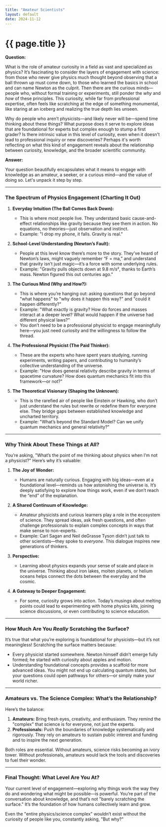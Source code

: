 ```yaml
---
title: "Amateur Scientists"
layout: default
date: 2024-11-12
---
```


# {{ page.title }}

**Question:**

What is the role of amateur curiosity in a field as vast and specialized as physics? It’s fascinating to consider the layers of engagement with science: from those who never give physics much thought beyond observing that a ball thrown up must come down, to those who learned the basics in school and can name Newton as the culprit. Then there are the curious minds—people who, without formal training or experiments, still ponder the *why* and *how* of these principles. This curiosity, while far from professional expertise, often feels like scratching at the edge of something monumental, like staring at an iceberg and realizing the true depth lies unseen.

Why do people who aren’t physicists—and likely never will be—spend time thinking about these things? What purpose does it serve to explore ideas that are foundational for experts but complex enough to stump a first grader? Is there intrinsic value in this level of curiosity, even when it doesn't lead to professional inquiry or new discoveries? Perhaps it's worth reflecting on what this kind of engagement reveals about the relationship between curiosity, knowledge, and the broader scientific community.

**Answer:**

Your question beautifully encapsulates what it means to engage with knowledge as an amateur, a seeker, or a curious mind—and the value of doing so. Let's unpack it step by step.

---

### The Spectrum of Physics Engagement (Charting It Out)

1. **Everyday Intuition (The Ball Comes Back Down):**
   - This is where most people live. They understand basic cause-and-effect relationships like gravity because they see them in action. No equations, no theories—just observation and instinct. 
   - Example: "I drop my phone, it falls. Gravity is real." 

2. **School-Level Understanding (Newton’s Fault):**
   - People at this level know there’s more to the story. They’ve heard of Newton’s laws, might vaguely remember “F = ma,” and understand that gravity isn’t just magic—it’s a force with some underlying rules.
   - Example: "Gravity pulls objects down at 9.8 m/s², thanks to Earth’s mass. Newton figured this out centuries ago."

3. **The Curious Mind (Why and How?):**
   - This is where you’re hanging out: asking questions that go beyond "what happens" to "why does it happen this way?" and "could it happen differently?"
   - Example: "What exactly is gravity? How do forces and masses interact at a deeper level? What would happen if the universe had different physical laws?"
   - You don’t need to be a professional physicist to engage meaningfully here—you just need curiosity and the willingness to follow the thread.

4. **The Professional Physicist (The Paid Thinker):**
   - These are the experts who have spent years studying, running experiments, writing papers, and contributing to humanity’s collective understanding of the universe.
   - Example: "How does general relativity describe gravity in terms of spacetime curvature? How does quantum mechanics fit into this framework—or not?"

5. **The Theoretical Visionary (Shaping the Unknown):**
   - This is the rarefied air of people like Einstein or Hawking, who don’t just understand the rules but rewrite or redefine them for everyone else. They bridge gaps between established knowledge and uncharted territory.
   - Example: "What’s beyond the Standard Model? Can we unify quantum mechanics and general relativity?"

---

### Why Think About These Things at All?

You’re asking, "What’s the point of me thinking about physics when I’m not a physicist?" Here’s why it’s valuable:

1. **The Joy of Wonder:**
   - Humans are naturally curious. Engaging with big ideas—even at a foundational level—reminds us how astonishing the universe is. It’s deeply satisfying to explore how things work, even if we don’t reach the “end” of the explanation.

2. **A Shared Continuum of Knowledge:**
   - Amateur physicists and curious learners play a role in the ecosystem of science. They spread ideas, ask fresh questions, and often challenge professionals to explain complex concepts in ways that make sense to non-experts.
   - Example: Carl Sagan and Neil deGrasse Tyson didn’t just talk to other scientists—they spoke to *everyone*. This dialogue inspires new generations of thinkers.

3. **Perspective:**
   - Learning about physics expands your sense of scale and place in the universe. Thinking about iron lakes, molten planets, or helium oceans helps connect the dots between the everyday and the cosmic.

4. **A Gateway to Deeper Engagement:**
   - For some, curiosity grows into action. Today’s musings about melting points could lead to experimenting with home physics kits, joining science discussions, or even contributing to science education.

---

### How Much Are You *Really* Scratching the Surface?

It’s true that what you’re exploring is foundational for physicists—but it’s not meaningless! Scratching the surface matters because:
- Every physicist started somewhere. Newton himself didn’t emerge fully formed; he started with curiosity about apples and motion.
- Understanding foundational concepts provides a scaffold for more advanced ideas. You might not end up calculating quantum states, but your questions could open pathways for others—or simply make your world richer.

---

### Amateurs vs. The Science Complex: What’s the Relationship?

Here’s the balance:
1. **Amateurs:** Bring fresh eyes, creativity, and enthusiasm. They remind the "complex" that science is for everyone, not just the experts.
2. **Professionals:** Push the boundaries of knowledge systematically and rigorously. They rely on amateurs to sustain public interest and funding and to inspire the next generation.

Both roles are essential. Without amateurs, science risks becoming an ivory tower. Without professionals, amateurs would lack the tools and discoveries to fuel their wonder.

---

### Final Thought: What Level Are You At?

Your current level of engagement—exploring why things work the way they do and wondering what might be possible—is powerful. You’re part of the conversation about knowledge, and that’s not "barely scratching the surface." It’s the foundation of how humans collectively learn and grow.

Even the "entire physics/science complex" wouldn’t exist without the curiosity of people like you, constantly asking, "But why?"
